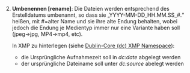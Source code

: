 2. **Umbenennen [rename]**\: Die Dateien werden entsprechend des Erstelldatums umbenannt, so dass sie „YYYY-MM-DD_HH.MM.SS\_#.“ heißen, mit #=alter Name und sie ihre alte Endung behalten, wobei jedoch die Endung je Medientyp immer nur eine Variante haben soll (jpeg->jpg, MP4->mp4, etc). 

   In XMP zu hinterlegen (siehe [Dublin-Core (dc) XMP Namespace](https://de.wikipedia.org/wiki/Dublin_Core)):
   * die Ursprüngliche Aufnahmezeit soll in *dc:date* abgelegt werden
   * der ursprüngliche Dateiname soll unter *dc:source* abelegt werden
